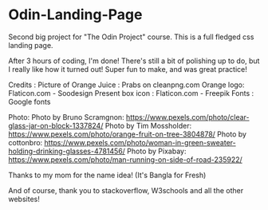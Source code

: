 # Odin-Landing-Page
Second big project for "The Odin Project" course. This is a full fledged css landing page.

After 3 hours of coding, I'm done! There's still a bit of polishing up to do, but I really like how it turned out!
Super fun to make, and was great practice!

Credits :
Picture of Orange Juice : Prabs on cleanpng.com
Orange logo: Flaticon.com - Soodesign
Present box icon : Flaticon.com - Freepik
Fonts : Google fonts

Photo:
Photo by Bruno Scramgnon: https://www.pexels.com/photo/clear-glass-jar-on-block-1337824/
Photo by Tim Mossholder: https://www.pexels.com/photo/orange-fruit-on-tree-3804878/
Photo by cottonbro: https://www.pexels.com/photo/woman-in-green-sweater-holding-drinking-glasses-4781456/
Photo by Pixabay: https://www.pexels.com/photo/man-running-on-side-of-road-235922/

Thanks to my mom for the name idea! (It's Bangla for Fresh)

And of course, thank you to stackoverflow, W3schools and all the other websites!